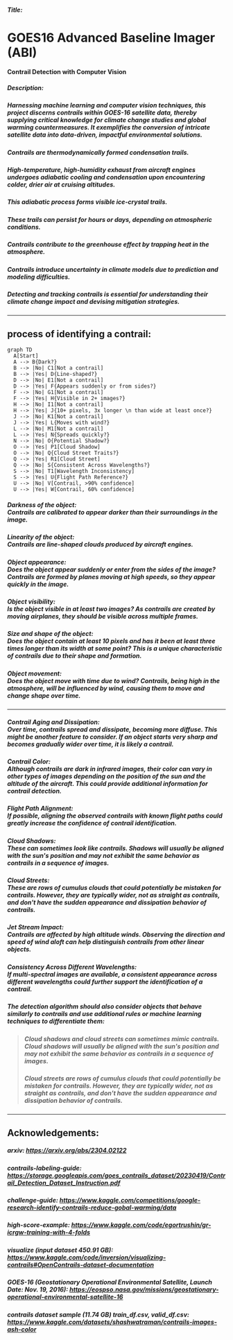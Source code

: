 ##### Title:
# GOES16 Advanced Baseline Imager (ABI) 
#### Contrail Detection with Computer Vision

##### Description:

##### Harnessing machine learning and computer vision techniques, this project discerns contrails within GOES-16 satellite data, thereby supplying critical knowledge for climate change studies and global warming countermeasures. It exemplifies the conversion of intricate satellite data into data-driven, impactful environmental solutions.

##### Contrails are thermodynamically formed condensation trails.

##### High-temperature, high-humidity exhaust from aircraft engines undergoes adiabatic cooling and condensation upon encountering colder, drier air at cruising altitudes.

##### This adiabatic process forms visible ice-crystal trails.

##### These trails can persist for hours or days, depending on atmospheric conditions.

##### Contrails contribute to the greenhouse effect by trapping heat in the atmosphere.

##### Contrails introduce uncertainty in climate models due to prediction and modeling difficulties.

##### Detecting and tracking contrails is essential for understanding their climate change impact and devising mitigation strategies.
---
## process of identifying a contrail:
```mermaid
graph TD
  A[Start]
  A --> B{Dark?}
  B --> |No| C1[Not a contrail]
  B --> |Yes| D{Line-shaped?}
  D --> |No| E1[Not a contrail]
  D --> |Yes| F{Appears suddenly or from sides?}
  F --> |No| G1[Not a contrail]
  F --> |Yes| H{Visible in 2+ images?}
  H --> |No| I1[Not a contrail]
  H --> |Yes| J{10+ pixels, 3x longer \n than wide at least once?}
  J --> |No| K1[Not a contrail]
  J --> |Yes| L{Moves with wind?}
  L --> |No| M1[Not a contrail]
  L --> |Yes| N{Spreads quickly?}
  N --> |No| O{Potential Shadow?}
  O --> |Yes| P1[Cloud Shadow]
  O --> |No| Q{Cloud Street Traits?}
  Q --> |Yes| R1[Cloud Street]
  Q --> |No| S{Consistent Across Wavelengths?}
  S --> |No| T1[Wavelength Inconsistency]
  S --> |Yes| U{Flight Path Reference?}
  U --> |No| V[Contrail, >90% confidence]
  U --> |Yes| W[Contrail, 60% confidence]

```


##### Darkness of the object: <br>Contrails are calibrated to appear darker than their surroundings in the image.

##### Linearity of the object: <br>Contrails are line-shaped clouds produced by aircraft engines.

##### Object appearance: <br>Does the object appear suddenly or enter from the sides of the image? Contrails are formed by planes moving at high speeds, so they appear quickly in the image.

##### Object visibility: <br>Is the object visible in at least two images? As contrails are created by moving airplanes, they should be visible across multiple frames.

##### Size and shape of the object: <br>Does the object contain at least 10 pixels and has it been at least three times longer than its width at some point? This is a unique characteristic of contrails due to their shape and formation.

##### Object movement: <br>Does the object move with time due to wind? Contrails, being high in the atmosphere, will be influenced by wind, causing them to move and change shape over time.
---
##### Contrail Aging and Dissipation: <br> Over time, contrails spread and dissipate, becoming more diffuse. This might be another feature to consider. If an object starts very sharp and becomes gradually wider over time, it is likely a contrail.

##### Contrail Color: <br> Although contrails are dark in infrared images, their color can vary in other types of images depending on the position of the sun and the altitude of the aircraft. This could provide additional information for contrail detection.

##### Flight Path Alignment: <br> If possible, aligning the observed contrails with known flight paths could greatly increase the confidence of contrail identification.

##### Cloud Shadows: <br> These can sometimes look like contrails. Shadows will usually be aligned with the sun's position and may not exhibit the same behavior as contrails in a sequence of images.

##### Cloud Streets: <br> These are rows of cumulus clouds that could potentially be mistaken for contrails. However, they are typically wider, not as straight as contrails, and don't have the sudden appearance and dissipation behavior of contrails.
 
##### Jet Stream Impact: <br> Contrails are affected by high altitude winds. Observing the direction and speed of wind aloft can help distinguish contrails from other linear objects.

##### Consistency Across Different Wavelengths: <br> If multi-spectral images are available, a consistent appearance across different wavelengths could further support the identification of a contrail. 

##### The detection algorithm should also consider objects that behave similarly to contrails and use additional rules or machine learning techniques to differentiate them:
> ##### Cloud shadows and cloud streets can sometimes mimic contrails. Cloud shadows will usually be aligned with the sun's position and may not exhibit the same behavior as contrails in a sequence of images. 
> ##### Cloud streets are rows of cumulus clouds that could potentially be mistaken for contrails. However, they are typically wider, not as straight as contrails, and don't have the sudden appearance and dissipation behavior of contrails.  
---

## Acknowledgements:

##### arxiv: https://arxiv.org/abs/2304.02122
##### contrails-labeling-guide: https://storage.googleapis.com/goes_contrails_dataset/20230419/Contrail_Detection_Dataset_Instruction.pdf
##### challenge-guide: https://www.kaggle.com/competitions/google-research-identify-contrails-reduce-gobal-warming/data
##### high-score-example: https://www.kaggle.com/code/egortrushin/gr-icrgw-training-with-4-folds
##### visualize (input dataset 450.91 GB): https://www.kaggle.com/code/inversion/visualizing-contrails#OpenContrails-dataset-documentation
##### GOES-16 (Geostationary Operational Environmental Satellite, Launch Date: Nov. 19, 2016): https://eospso.nasa.gov/missions/geostationary-operational-environmental-satellite-16
##### contrails dataset sample (11.74 GB) train_df.csv, valid_df.csv: https://www.kaggle.com/datasets/shashwatraman/contrails-images-ash-color